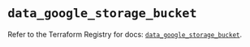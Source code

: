 # `data_google_storage_bucket`

Refer to the Terraform Registry for docs: [`data_google_storage_bucket`](https://registry.terraform.io/providers/hashicorp/google/5.24.0/docs/data-sources/storage_bucket).
